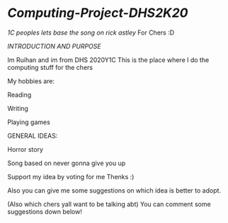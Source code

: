 # *Computing-Project-DHS2K20*
_1C peoples lets base the song on rick astley_
For Chers :D


*INTRODUCTION AND PURPOSE*



Im Ruihan and im from DHS 2020Y1C
This is the place where I do the computing stuff for the chers


My hobbies are:

Reading

Writing

Playing games



GENERAL IDEAS:
  
  Horror story
   
   
   
   Song based on never gonna give you up
   
   
Support my idea by voting for me 
Thenks :)

Also you can give me some suggestions on which idea is better to adopt.

(Also which chers yall want to be talking abt) You can comment some suggestions down below!
